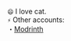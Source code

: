 `😄` I love cat.  
`⚡` Other accounts:  
・[Modrinth](https://modrinth.com/user/Calvinson)  

<!---
CalvinDeVinson/CalvinDeVinson is a ✨ special ✨ repository because its `README.md` (this file) appears on your GitHub profile.
You can click the Preview link to take a look at your changes.
--->
